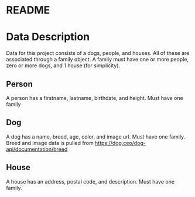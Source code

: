 # README


<h1>Data Description</h1>
Data for this project consists of a dogs, people, and houses. All of these are associated through a family object. A family must have one or more people, zero or more dogs, and 1 house (for simplicity).

<h2>Person</h2>
A person has a firstname, lastname, birthdate, and height. Must have one family

<h2>Dog</h2>
A dog has a name, breed, age, color, and image url. Must have one family.<br>
Breed and image data is pulled from <a href="https://dog.ceo/dog-api/documentation/breed">https://dog.ceo/dog-api/documentation/breed</a>

<h2>House</h2>
A house has an address, postal code, and description. Must have one family.